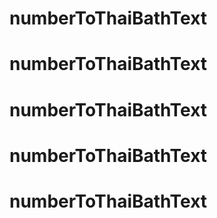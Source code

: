 # numberToThaiBathText
# numberToThaiBathText
# numberToThaiBathText
# numberToThaiBathText
# numberToThaiBathText
